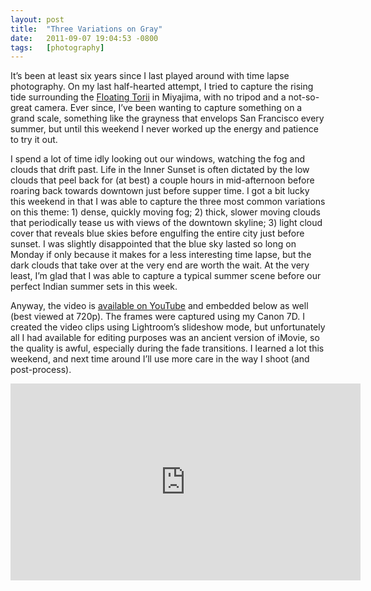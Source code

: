 ```yaml
---
layout: post
title:  "Three Variations on Gray"
date:   2011-09-07 19:04:53 -0800
tags:   [photography]
---
```

It’s been at least six years since I last played around with time
lapse photography.
On my last half-hearted attempt, I tried to capture the rising tide
surrounding the
[Floating Torii](http://www.flickr.com/photos/chrispcampbell/5505476898/in/set-72157626213627278/)
in Miyajima, with no tripod and a not-so-great camera.
Ever since, I’ve been wanting to capture something on a grand scale,
something like the grayness that envelops San Francisco every summer,
but until this weekend I never worked up the energy and patience to
try it out.

I spend a lot of time idly looking out our windows, watching the fog
and clouds that drift past.
Life in the Inner Sunset is often dictated by the low clouds that peel
back for (at best) a couple hours in mid-afternoon before roaring back
towards downtown just before supper time.
I got a bit lucky this weekend in that I was able to capture the three
most common variations on this theme: 1) dense, quickly moving fog;
2) thick, slower moving clouds that periodically tease us with views
of the downtown skyline; 3) light cloud cover that reveals blue skies
before engulfing the entire city just before sunset.
I was slightly disappointed that the blue sky lasted so long on Monday
if only because it makes for a less interesting time lapse, but the dark
clouds that take over at the very end are worth the wait.
At the very least, I’m glad that I was able to capture a typical summer
scene before our perfect Indian summer sets in this week.

Anyway, the video is
[available on YouTube](http://www.youtube.com/watch?v=sNiXUMNzqb8)
and embedded below as well (best viewed at 720p).
The frames were captured using my Canon 7D.
I created the video clips using Lightroom’s slideshow mode, but
unfortunately all I had available for editing purposes was an ancient
version of iMovie, so the quality is awful, especially during the fade
transitions. I learned a lot this weekend, and next time around I’ll
use more care in the way I shoot (and post-process).

<center>
<iframe width="560" height="315" src="https://www.youtube.com/embed/sNiXUMNzqb8" frameborder="0" allow="accelerometer; autoplay; encrypted-media; gyroscope; picture-in-picture" allowfullscreen></iframe>
</center>
